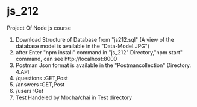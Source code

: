 # js_212
Project Of Node js course
1. Download Structure of Database from "js212.sql" (A view of the database model is available in the "Data-Model.JPG")
2. after Enter "npm install" command in "js_212" Directory,"npm start" command, can see http://localhost:8000
3. Postman Json format is available in  the "Postmancollection" Directory.
4.API: 
  1. /questions :GET,Post
  2. /answers :GET,Post
  3. /users :Get
5. Test Handeled by Mocha/chai in Test directory
